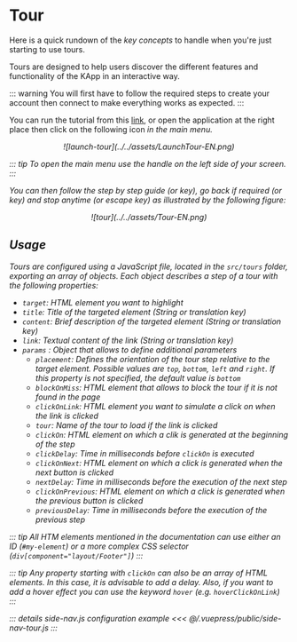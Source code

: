 # Tour

Here is a quick rundown of the *key concepts* to handle when you're just starting to use tours.

Tours are designed to help users discover the different features and functionality of the KApp in an interactive way.

::: warning
You will first have to follow the required steps to create your account then connect to make everything works as expected.
:::

You can run the tutorial from this [link](https://kapp.dev.kalisio.xyz/#/home/layout?tour=home), or open the application at the right place then click on the following icon <a href=""><i class="las la-question-circle"/></a> in the main menu.
<p align="center">
![launch-tour](../../assets/LaunchTour-EN.png)
</p>

::: tip
To open the main menu use the handle on the left side of your screen.
:::

You can then follow the step by step guide <a href=""><i class="las la-chevron-right"/></a> (or <i class="las la-arrow-right"/> key), go back if required <a href=""><i class="las la-chevron-left"/></a> (or <i class="las la-arrow-left"/> key) and stop anytime <a href=""><i class="las la-times"/></a> (or *escape* key) as illustrated by the following figure:
<p align="center">
![tour](../../assets/Tour-EN.png)
</p>

## Usage
Tours are configured using a JavaScript file, located in the `src/tours` folder, exporting an array of objects. Each object describes a step of a tour with the following properties: 

- `target`: HTML element you want to highlight
- `title`: Title of the targeted element (String or translation key)
- `content`: Brief description of the targeted element (String or translation key)
- `link`: Textual content of the link  (String or translation key)
- `params` : Object that allows to define additional parameters
  - `placement`: Defines the orientation of the tour step relative to the target element. Possible values are `top`, `bottom`, `left` and `right`. If this property is not specified, the default value is `bottom`
  - `blockOnMiss`: HTML element that allows to block the tour if it is not found in the page
  - `clickOnLink`: HTML element you want to simulate a click on when the link is clicked
  - `tour`: Name of the tour to load if the link is clicked
  - `clickOn`: HTML element on which a clik is generated at the beginning of the step
  - `clickDelay`: Time in milliseconds before `clickOn` is executed
  - `clickOnNext`: HTML element on which a click is generated when the next button is clicked
  - `nextDelay`: Time in milliseconds before the execution of the next step
  - `clickOnPrevious`: HTML element on which a click is generated when the previous button is clicked
  - `previousDelay`: Time in milliseconds before the execution of the previous step

::: tip
All HTM elements mentioned in the documentation can use either an ID (`#my-element`) or a more complex CSS selector (`div[component="layout/Footer"]`)
:::

::: tip
Any property starting with `clickOn` can also be an array of HTML elements. In this case, it is advisable to add a delay. Also, if you want to add a hover effect you can use the keyword `hover` (e.g. `hoverClickOnLink`)
:::

::: details side-nav.js configuration example
<<< @/.vuepress/public/side-nav-tour.js
:::
